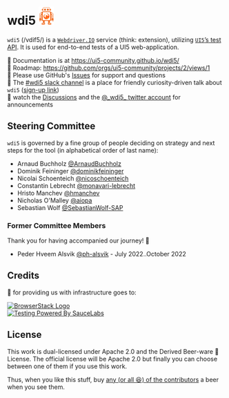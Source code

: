 # wdi5 ![wdi5 Logo](./docs/img/wdi5-logo-small.png)

`wdi5` (/vdif5/) is a [`Webdriver.IO`](https://webdriver.io) service (think: extension), utilizing [`UI5`’s test API](https://ui5.sap.com/#/api/sap.ui.test).
It is used for end-to-end tests of a UI5 web-application.

:notebook: Documentation is at <https://ui5-community.github.io/wdi5/>  
:bicyclist: Roadmap: <https://github.com/orgs/ui5-community/projects/2/views/1>  
:raising_hand: Please use GitHub's [Issues](https://github.com/ui5-community/wdi5/issues) for support and questions  
:speech_balloon: The [#wdi5 slack channel](https://openui5.slack.com/) is a place for friendly curiosity-driven talk about `wdi5` ([sign-up link](https://ui5-slack-invite.cfapps.eu10.hana.ondemand.com/))  
:mega: watch the [Discussions](https://github.com/ui5-community/wdi5/discussions) and the [@\_wdi5\_ twitter account](https://twitter.com/_wdi5_) for announcements  

## Steering Committee

`wdi5` is governed by a fine group of people deciding on strategy and next steps for the tool (in alphabetical order of last name):

- Arnaud Buchholz [@ArnaudBuchholz](https://github.com/ArnaudBuchholz)
- Dominik Feininger [@dominikfeininger](https://github.com/dominikfeininger)
- Nicolai Schoenteich [@nicoschoenteich](https://github.com/nicoschoenteich)
- Constantin Lebrecht [@monavari-lebrecht](https://github.com/monavari-lebrecht)
- Hristo Manchev [@hmanchev](https://github.com/hmanchev)
- Nicholas O'Malley [@aiopa](https://github.com/aiopa)
- Sebastian Wolf [@SebastianWolf-SAP](https://github.com/SebastianWolf-SAP)

### Former Committee Members

Thank you for having accompanied our journey! 🏅

- Peder Hveem Alsvik [@ph-alsvik](https://github.com/ph-alsvik) - July 2022..October 2022

## Credits

:raised_hands: for providing us with infrastructure goes to:

[![BrowserStack Logo](https://d98b8t1nnulk5.cloudfront.net/production/images/layout/logo-header.png?1469004780)](https://browserstack.com)   
[![Testing Powered By SauceLabs](https://opensource.saucelabs.com/images/opensauce/powered-by-saucelabs-badge-white.png?sanitize=true "Testing Powered By SauceLabs")](https://saucelabs.com)

## License

This work is dual-licensed under Apache 2.0 and the Derived Beer-ware 🍺 License. The official license will be Apache 2.0 but finally you can choose between one of them if you use this work.

Thus, when you like this stuff, buy [any (or all 😆) of the contributors](https://github.com/ui5-community/wdi5/graphs/contributors) a beer when you see them.


